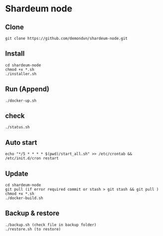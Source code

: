 # Shardeum node
## Clone
	git clone https://github.com/demondvn/shardeum-node.git
## Install
	cd shardeum-node
	chmod +x *.sh
	./installer.sh

## Run (Append)
	./docker-up.sh

## check
	./status.sh


## Auto start
	echo "*/5 * * * * $(pwd)/start_all.sh" >> /etc/crontab && /etc/init.d/cron restart

## Update
	cd shardeum-node
	git pull (if error required commit or stash > git stash && git pull )
	chmod +x *.sh
	./docker-build.sh
## Backup & restore
	./backup.sh (check file in backup folder)
	./restore.sh (to restore)
